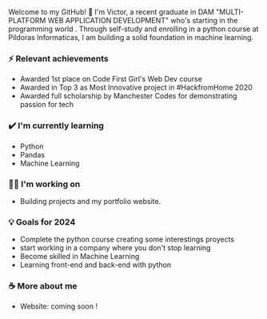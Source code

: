 
<br>
<br>
Welcome to my GitHub! 👋 I'm Victor, a recent graduate in DAM "MULTI-PLATFORM WEB APPLICATION DEVELOPMENT" who's starting in the programming world . Through self-study and enrolling in a python course at Pildoras Informaticas, I am building a solid foundation in machine learning. 

### ⚡ Relevant achievements
- Awarded 1st place on Code First Girl's Web Dev course
- Awarded in Top 3 as Most Innovative project in #HackfromHome 2020 
- Awarded full scholarship by Manchester Codes for demonstrating passion for tech

### ✔️ I'm currently learning
- Python
- Pandas
- Machine Learning

### 👩‍💻 I'm working on
- Building projects and my portfolio website.
  


### 💡 Goals for 2024
- Complete the python course creating some interestings proyects
- start working in a company where you don't stop learning  
- Become skilled in Machine Learning
- Learning front-end and back-end with python


### ☕ More about me
- Website: coming soon !
<br>
<br>
